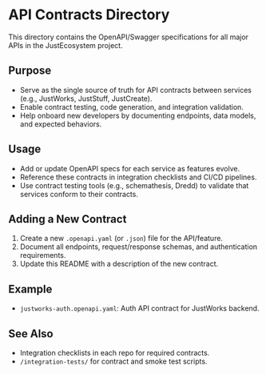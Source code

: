 # API Contracts Directory

This directory contains the OpenAPI/Swagger specifications for all major APIs in the JustEcosystem project.

## Purpose
- Serve as the single source of truth for API contracts between services (e.g., JustWorks, JustStuff, JustCreate).
- Enable contract testing, code generation, and integration validation.
- Help onboard new developers by documenting endpoints, data models, and expected behaviors.

## Usage
- Add or update OpenAPI specs for each service as features evolve.
- Reference these contracts in integration checklists and CI/CD pipelines.
- Use contract testing tools (e.g., schemathesis, Dredd) to validate that services conform to their contracts.

## Adding a New Contract
1. Create a new `.openapi.yaml` (or `.json`) file for the API/feature.
2. Document all endpoints, request/response schemas, and authentication requirements.
3. Update this README with a description of the new contract.

## Example
- `justworks-auth.openapi.yaml`: Auth API contract for JustWorks backend.

## See Also
- Integration checklists in each repo for required contracts.
- `/integration-tests/` for contract and smoke test scripts.
